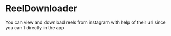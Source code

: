 # ReelDownloader
You can view and download reels from instagram with help of their url since you can't directly in the app
